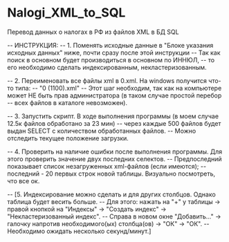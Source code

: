# Nalogi_XML_to_SQL
Перевод данных о налогах в РФ из файлов XML в БД SQL 

-- ИНСТРУКЦИЯ:
-- 1. Поменять исходные данные в "Блоке указания исходных данных" ниже, почти сразу после этой инcтрукции
-- Так как поиск в основном будет производиться в основном по ИННЮЛ,
-- то его необходимо сделать индексированным, некластеризованным.

-- 2. Переименовать все файлы xml в 0.xml. На windows получится что-то типа:
-- "0 (1100).xml"
-- Этот шаг необходим, так как на компьютере может НЕ быть прав администратора (в таком случае простой перебор
-- всех файлов в каталоге невозможен).

-- 3. Запустить скрипт. В ходе выполнения программы (в моем случае 12.5к файлов обработано за 23 мин)
-- через каждые 500 файлов будет выдан SELECT с количеством обработанных файлов. 
-- Можно отследить текущее положение загрузки.

-- 4. Проверить на наличие ошибки после выполнения программы. Для этого проверить значение двух последних селектов.
-- Предпоследний показывает список незагруженных xml-файлов (если имеются);
-- последний - 20 первых строк новой таблицы. Визуально посмотреть, что все ок.

-- [5. Индексирование можно сделать и для других столбцов. Однако таблица будет весить больше.
-- Для этого: нажать на "+" у таблицы -> правой кнопкой на "Индексы" -> "Создать индекс" -> "Некластеризованный индекс".
-- Справа в новом окне "Добавить..." -> галочку напротив необходимого(ых) столбца(ов) -> "ОК" -> "ОК". 
-- Необходимо ожидать несколько секунд/минут.]
